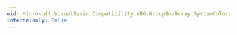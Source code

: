 ```yaml
---
uid: Microsoft.VisualBasic.Compatibility.VB6.GroupBoxArray.SystemColorsChanged
internalonly: False
---
```

